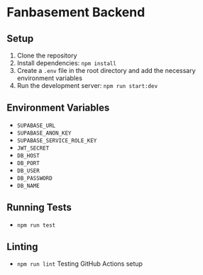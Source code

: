 # Fanbasement Backend

## Setup

1. Clone the repository
2. Install dependencies: `npm install`
3. Create a `.env` file in the root directory and add the necessary environment variables
4. Run the development server: `npm run start:dev`

## Environment Variables

- `SUPABASE_URL`
- `SUPABASE_ANON_KEY`
- `SUPABASE_SERVICE_ROLE_KEY`
- `JWT_SECRET`
- `DB_HOST`
- `DB_PORT`
- `DB_USER`
- `DB_PASSWORD`
- `DB_NAME`

## Running Tests

- `npm run test`

## Linting

- `npm run lint`
Testing GitHub Actions setup
